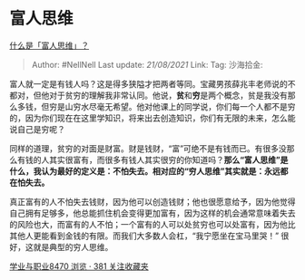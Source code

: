 # 富人思维
[什么是「富人思维」？](https://www.zhihu.com/question/26980854/answer/550265816)

> Author: #NellNell
> Last update: *21/08/2021*
> Link:
> Tag:
> 沙海拾金:

富人就一定是有钱人吗？这是得多狭隘才把两者等同。宝藏男孩薛兆丰老师说的不都对，但他对于贫穷的理解我非常认同。他说，**贫**和**穷**是两个概念，贫是我没有那么多钱，但穷是山穷水尽毫无希望。他对他课上的同学说，你们每一个人都不是穷的，因为你们现在在这里学知识，将来出去创造知识，你们有无限的未来，怎么能说自己是穷呢？

同样的道理，贫穷的对面是财富。财是钱财，“富”可绝不是有钱而已。有很多没那么有钱的人其实很富有，而很多有钱人其实很穷的你知道吗？**那么“富人思维”是什么，我认为最好的定义是：不怕失去。相对应的“穷人思维”其实就是：永远都在怕失去。**

真正富有的人不怕失去钱财，因为他可以创造钱财；他也很愿意给予，因为他觉得自己拥有足够多，他总能抓住机会变得更加富有，因为这样的机会通常意味着失去的风险也大，而富有的人不怕；一个富有的人可以处贫穷也可以处富有，因为他比其他人更能看到金钱的有限。而我们大多数人会杠，“我宁愿坐在宝马里哭！” 很好，这就是典型的穷人思维。

[学业与职业8470 浏览 · 381 关注收藏夹](https://zhihu.com/collection/430675974)
